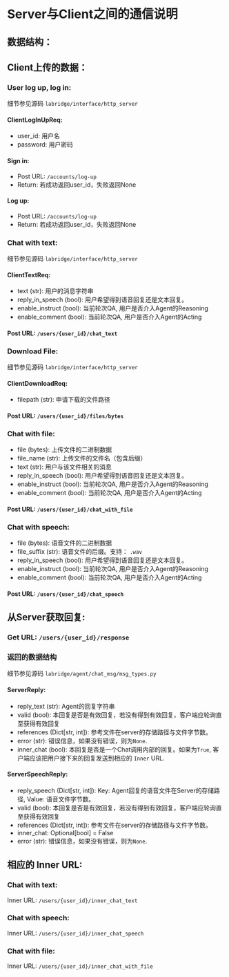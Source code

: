 # Server与Client之间的通信说明

## 数据结构：

## Client上传的数据：

### User log up, log in:
细节参见源码 `labridge/interface/http_server`

#### ClientLogInUpReq:

- user_id: 用户名
- password: 用户密码

#### Sign in:

- Post URL: `/accounts/log-up`
- Return: 若成功返回user_id，失败返回None

#### Log up:

- Post URL: `/accounts/log-up`
- Return: 若成功返回user_id，失败返回None

### Chat with text:
细节参见源码 `labridge/interface/http_server`

#### ClientTextReq:

- text (str): 用户的消息字符串
- reply_in_speech (bool): 用户希望得到语音回复还是文本回复。
- enable_instruct (bool): 当前轮次QA, 用户是否介入Agent的Reasoning
- enable_comment (bool): 当前轮次QA, 用户是否介入Agent的Acting

#### Post URL: `/users/{user_id}/chat_text`

### Download File:
细节参见源码 `labridge/interface/http_server`

#### ClientDownloadReq:

- filepath (str): 申请下载的文件路径

#### Post URL: `/users/{user_id}/files/bytes`

### Chat with file:
- file (bytes): 上传文件的二进制数据
- file_name (str): 上传文件的文件名（包含后缀）
- text (str): 用户与该文件相关的消息
- reply_in_speech (bool): 用户希望得到语音回复还是文本回复。
- enable_instruct (bool): 当前轮次QA, 用户是否介入Agent的Reasoning
- enable_comment (bool): 当前轮次QA, 用户是否介入Agent的Acting

#### Post URL: `/users/{user_id}/chat_with_file`

### Chat with speech:
- file (bytes): 语音文件的二进制数据
- file_suffix (str): 语音文件的后缀。支持： `.wav`
- reply_in_speech (bool): 用户希望得到语音回复还是文本回复。
- enable_instruct (bool): 当前轮次QA, 用户是否介入Agent的Reasoning
- enable_comment (bool): 当前轮次QA, 用户是否介入Agent的Acting

#### Post URL: `/users/{user_id}/chat_speech`

## 从Server获取回复:
### Get URL: `/users/{user_id}/response`

### 返回的数据结构
细节参见源码 `labridge/agent/chat_msg/msg_types.py`

#### ServerReply:

- reply_text (str): Agent的回复字符串
- valid (bool): 本回复是否是有效回复，若没有得到有效回复，客户端应轮询直至获得有效回复
- references (Dict[str, int]): 参考文件在server的存储路径与文件字节数。
- error (str): 错误信息，如果没有错误，则为`None`.
- inner_chat (bool): 本回复是否是一个Chat调用内部的回复。如果为`True`, 客户端应该把用户接下来的回复发送到相应的 `Inner` URL.

#### ServerSpeechReply:

- reply_speech (Dict[str, int]): Key: Agent回复的语音文件在Server的存储路径, Value: 语音文件字节数。
- valid (bool): 本回复是否是有效回复，若没有得到有效回复，客户端应轮询直至获得有效回复
- references (Dict[str, int]): 参考文件在server的存储路径与文件字节数。
- inner_chat: Optional[bool] = False
- error (str): 错误信息，如果没有错误，则为`None`.

## 相应的 Inner URL:

### Chat with text:
Inner URL: `/users/{user_id}/inner_chat_text`

### Chat with speech:
Inner URL: `/users/{user_id}/inner_chat_speech`

### Chat with file:
Inner URL: `/users/{user_id}/inner_chat_with_file`